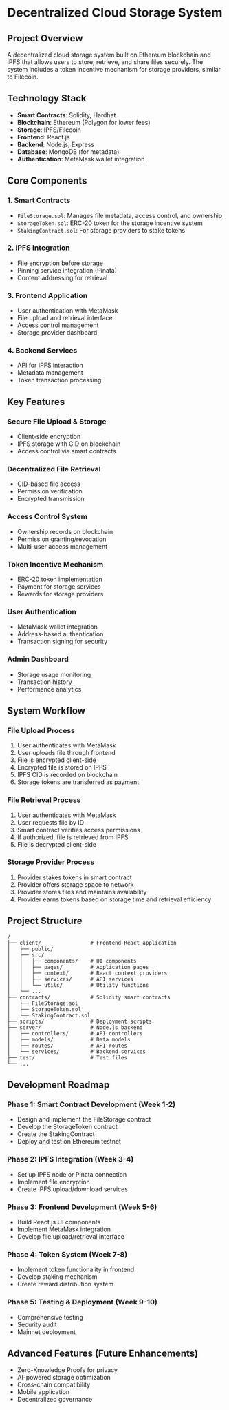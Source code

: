 # Decentralized Cloud Storage System

## Project Overview
A decentralized cloud storage system built on Ethereum blockchain and IPFS that allows users to store, retrieve, and share files securely. The system includes a token incentive mechanism for storage providers, similar to Filecoin.

## Technology Stack
- **Smart Contracts**: Solidity, Hardhat
- **Blockchain**: Ethereum (Polygon for lower fees)
- **Storage**: IPFS/Filecoin
- **Frontend**: React.js
- **Backend**: Node.js, Express
- **Database**: MongoDB (for metadata)
- **Authentication**: MetaMask wallet integration

## Core Components

### 1. Smart Contracts
- `FileStorage.sol`: Manages file metadata, access control, and ownership
- `StorageToken.sol`: ERC-20 token for the storage incentive system
- `StakingContract.sol`: For storage providers to stake tokens

### 2. IPFS Integration
- File encryption before storage
- Pinning service integration (Pinata)
- Content addressing for retrieval

### 3. Frontend Application
- User authentication with MetaMask
- File upload and retrieval interface
- Access control management
- Storage provider dashboard

### 4. Backend Services
- API for IPFS interaction
- Metadata management
- Token transaction processing

## Key Features

### Secure File Upload & Storage
- Client-side encryption
- IPFS storage with CID on blockchain
- Access control via smart contracts

### Decentralized File Retrieval
- CID-based file access
- Permission verification
- Encrypted transmission

### Access Control System
- Ownership records on blockchain
- Permission granting/revocation
- Multi-user access management

### Token Incentive Mechanism
- ERC-20 token implementation
- Payment for storage services
- Rewards for storage providers

### User Authentication
- MetaMask wallet integration
- Address-based authentication
- Transaction signing for security

### Admin Dashboard
- Storage usage monitoring
- Transaction history
- Performance analytics

## System Workflow

### File Upload Process
1. User authenticates with MetaMask
2. User uploads file through frontend
3. File is encrypted client-side
4. Encrypted file is stored on IPFS
5. IPFS CID is recorded on blockchain
6. Storage tokens are transferred as payment

### File Retrieval Process
1. User authenticates with MetaMask
2. User requests file by ID
3. Smart contract verifies access permissions
4. If authorized, file is retrieved from IPFS
5. File is decrypted client-side

### Storage Provider Process
1. Provider stakes tokens in smart contract
2. Provider offers storage space to network
3. Provider stores files and maintains availability
4. Provider earns tokens based on storage time and retrieval efficiency

## Project Structure
```
/
├── client/                # Frontend React application
│   ├── public/
│   ├── src/
│   │   ├── components/    # UI components
│   │   ├── pages/         # Application pages
│   │   ├── context/       # React context providers
│   │   ├── services/      # API services
│   │   └── utils/         # Utility functions
│   └── ...
├── contracts/             # Solidity smart contracts
│   ├── FileStorage.sol
│   ├── StorageToken.sol
│   └── StakingContract.sol
├── scripts/               # Deployment scripts
├── server/                # Node.js backend
│   ├── controllers/       # API controllers
│   ├── models/            # Data models
│   ├── routes/            # API routes
│   └── services/          # Backend services
├── test/                  # Test files
└── ...
```

## Development Roadmap

### Phase 1: Smart Contract Development (Week 1-2)
- Design and implement the FileStorage contract
- Develop the StorageToken contract
- Create the StakingContract
- Deploy and test on Ethereum testnet

### Phase 2: IPFS Integration (Week 3-4)
- Set up IPFS node or Pinata connection
- Implement file encryption
- Create IPFS upload/download services

### Phase 3: Frontend Development (Week 5-6)
- Build React.js UI components
- Implement MetaMask integration
- Develop file upload/retrieval interface

### Phase 4: Token System (Week 7-8)
- Implement token functionality in frontend
- Develop staking mechanism
- Create reward distribution system

### Phase 5: Testing & Deployment (Week 9-10)
- Comprehensive testing
- Security audit
- Mainnet deployment

## Advanced Features (Future Enhancements)
- Zero-Knowledge Proofs for privacy
- AI-powered storage optimization
- Cross-chain compatibility
- Mobile application
- Decentralized governance 